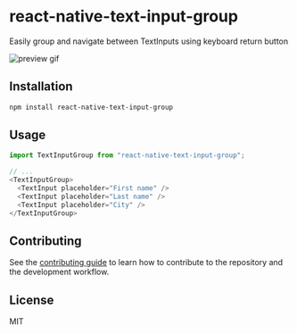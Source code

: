 # react-native-text-input-group

Easily group and navigate between TextInputs using keyboard return button

![preview gif](https://user-images.githubusercontent.com/12448522/129474634-5ad39fad-2dd9-4a68-92f0-4899d8cc9758.gif)

## Installation

```sh
npm install react-native-text-input-group
```

## Usage

```js
import TextInputGroup from "react-native-text-input-group";

// ...
<TextInputGroup>
  <TextInput placeholder="First name" />
  <TextInput placeholder="Last name" />
  <TextInput placeholder="City" />
</TextInputGroup>
```

## Contributing

See the [contributing guide](CONTRIBUTING.md) to learn how to contribute to the repository and the development workflow.

## License

MIT
